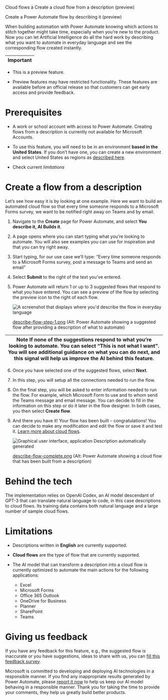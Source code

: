 Cloud flows à Create a cloud flow from a description (preview)

Create a Power Automate flow by describing it (preview)

When building automation with Power Automate knowing which actions to stitch together might take time, especially when you’re new to the product. Now you can let Artificial Intelligence do all the hard work by describing what you want to automate in everyday language and see the corresponding flow created instantly.

| Important |
|-----------|


- This is a preview feature.

- Preview features may have restricted functionality. These features are available before an official release so that customers can get early access and provide feedback.

Prerequisites
=============

- A work or school account with access to Power Automate. Creating flows from a description is currently not available for Microsoft Accounts.

- To use this feature, you will need to be in an environment **based in the United States**. If you don’t have one, you can create a new environment and select United States as regions as [described here](https://learn.microsoft.com/power-platform/admin/create-environment#create-an-environment-in-the-power-platform-admin-center).

- Check current *limitations*

Create a flow from a description
================================

Let’s see how easy it is by looking at one example. Here we want to build an automated cloud flow so that every time someone responds to a Microsoft Forms survey, we want to be notified right away on Teams and by email.

1.  Navigate to the **Create** page for Power Automate, and select **You describe it, AI Builds it**.

2.  A page opens where you can start typing what you’re looking to automate. You will also see examples you can use for inspiration and that you can try right away.

3.  Start typing, for our use case we’ll type: “Every time someone responds to a Microsoft Forms survey, post a message to Teams and send an email”

4.  Select **Submit** to the right of the text you’ve entered.

5.  Power Automate will return 1 or up to 3 suggested flows that respond to what you have entered. You can see a preview of the flow by selecting the preview icon to the right of each flow.  
      
    

    ![A screenshot that displays where you'd describe the flow in everyday language](media/describe-flow.png)

      
    [describe-flow-step-1.png](https://microsoft.sharepoint.com/:i:/t/PARIS/Eexvb_0mf6BDoZmW91reAxgBXIB_F5A9ZDNOWZUIlUpkSA?e=ToRJfZ)
    (Alt: Power Automate showing a suggested flow after providing a description of what to automate)

| Note If none of the suggestions respond to what you’re looking to automate. You can select “**This is not what I want”**. You will see additional guidance on what you can do next, and this signal will help us improve the AI behind this feature. |
|------------------------------------------------------------------------------------------------------------------------------------------------------------------------------------------------------------------------------------------------------|


6.  Once you have selected one of the suggested flows, select **Next**.

7.  In this step, you will setup all the connections needed to run the flow.

8.  On the final step, you will be asked to enter information needed to run the flow. For example, which Microsoft Form to use and to whom send the Teams message and email message. You can decide to fill in the information on this step or do it later in the flow designer. In both cases, you then select
    **Create flow**.

9.  And there you have it! Your flow has been built – congratulations! You can decide to make any modification and edit the flow or save it and test it.
    [Learn more about cloud flows](https://learn.microsoft.com/power-automate/overview-cloud).  
      
    

    ![Graphical user interface, application Description automatically generated](media/generated-flow.png)

      
    [describe-flow-complete.png](https://microsoft.sharepoint.com/:i:/t/PARIS/EeadKHBuCipJneXeY07RUfsB8wtlI94-eA1AW311ooOUfw?e=FVE4JZ)
    (Alt: Power Automate showing a cloud flow that has been built from a description)

Behind the tech
===============

The implementation relies on OpenAI Codex, an AI model descendant of GPT-3 that can translate natural language to code, in this case descriptions to cloud flows. Its training data contains both natural language and a large number of sample cloud flows.

Limitations
============

- Descriptions written in **English** are currently supported.

- **Cloud flows** are the type of flow that are currently supported.

- The AI model that can transform a description into a cloud flow is currently optimized to automate the main actions for the following applications:

    - Excel
    - Microsoft Forms
    - Office 365 Outlook
    - OneDrive for Business
    - Planner
    - SharePoint
    - Teams

Giving us feedback
==================

If you have any feedback for this feature, e.g., the suggested flow is inaccurate or you have suggestions, ideas to share with us, you can [fill this
feedback survey](https://ncv.microsoft.com/1gCpCCaFfu).

Microsoft is committed to developing and deploying AI technologies in a responsible manner. If you find any inappropriate results generated by Power
Automate, please [report it now](https://msrc.microsoft.com/report/abuse?ThreatType=URL&IncidentType=Responsible%20AI&SourceUrl=https://make.powerautomate.com) to help us keep our AI model behaving in a responsible manner. Thank you for taking the time to provide your comments, they help us greatly build better products.
